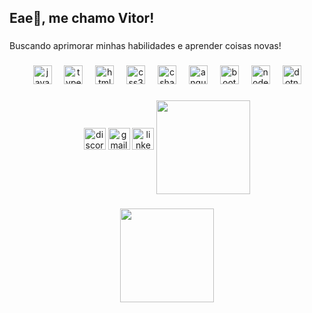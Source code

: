 <h2 align="left">Eae👋, me chamo Vitor!</h2>

###

<p align="left">Buscando aprimorar minhas habilidades e aprender coisas novas!</p>

###

<div align="center">
  <img src="https://cdn.jsdelivr.net/gh/devicons/devicon/icons/javascript/javascript-original.svg" height="30" alt="javascript logo"  />
  <img width="12" />
  <img src="https://cdn.jsdelivr.net/gh/devicons/devicon/icons/typescript/typescript-original.svg" height="30" alt="typescript logo"  />
  <img width="12" />
  <img src="https://cdn.jsdelivr.net/gh/devicons/devicon/icons/html5/html5-original.svg" height="30" alt="html5 logo"  />
  <img width="12" />
  <img src="https://cdn.jsdelivr.net/gh/devicons/devicon/icons/css3/css3-original.svg" height="30" alt="css3 logo"  />
  <img width="12" />
  <img src="https://cdn.jsdelivr.net/gh/devicons/devicon/icons/csharp/csharp-original.svg" height="30" alt="csharp logo"  />
  <img width="12" />
  <img src="https://cdn.jsdelivr.net/gh/devicons/devicon/icons/angularjs/angularjs-original.svg" height="30" alt="angularjs logo"  />
  <img width="12" />
  <img src="https://cdn.jsdelivr.net/gh/devicons/devicon/icons/bootstrap/bootstrap-original.svg" height="30" alt="bootstrap logo"  />
  <img width="12" />
  <img src="https://cdn.jsdelivr.net/gh/devicons/devicon/icons/nodejs/nodejs-original.svg" height="30" alt="nodejs logo"  />
  <img width="12" />
  <img src="https://cdn.jsdelivr.net/gh/devicons/devicon/icons/dotnetcore/dotnetcore-original.svg" height="30" alt="dotnetcore logo"  />
</div>

###

<div align="center">
  <img src="https://img.shields.io/static/v1?message=Discord&logo=discord&label=&color=7289DA&logoColor=white&labelColor=&style=for-the-badge" height="35" alt="discord logo"  />
  <img src="https://img.shields.io/static/v1?message=Gmail&logo=gmail&label=&color=D14836&logoColor=white&labelColor=&style=for-the-badge" height="35" alt="gmail logo"  />
  <img src="https://img.shields.io/static/v1?message=LinkedIn&logo=linkedin&label=&color=0077B5&logoColor=white&labelColor=&style=for-the-badge" height="35" alt="linkedin logo"  />
  <img align="center" height="150" src="https://media.giphy.com/media/v1.Y2lkPTc5MGI3NjExejYwcW11enp1ZW51amVvcTVqcGd5OWM1Ym42Nnp5enNibjNwaTFjayZlcD12MV9pbnRlcm5hbF9naWZfYnlfaWQmY3Q9Zw/7mHWslv7xnK2bnOEl2/giphy-downsized-large.gif"  />
</div>

###

<div align="center">
  <img align="center" height="150" src="https://media.giphy.com/media/v1.Y2lkPTc5MGI3NjExejYwcW11enp1ZW51amVvcTVqcGd5OWM1Ym42Nnp5enNibjNwaTFjayZlcD12MV9pbnRlcm5hbF9naWZfYnlfaWQmY3Q9Zw/7mHWslv7xnK2bnOEl2/giphy-downsized-large.gif"  />
</div>

###

